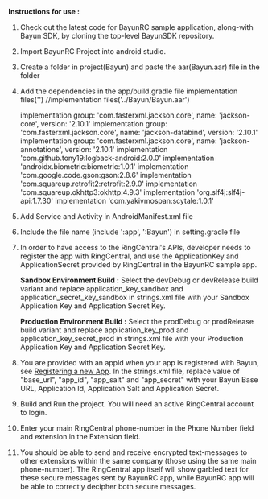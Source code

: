 **Instructions for use :**

1. Check out the latest code for BayunRC sample application, along-with Bayun SDK, by cloning the top-level BayunSDK repository.

2. Import BayunRC Project into android studio.

3. Create a folder in project(Bayun) and paste the aar(Bayun.aar) file in the folder

4. Add the dependencies in the app/build.gradle file
   implementation files('<Path-of-aar-file>')  //implementation files('../Bayun/Bayun.aar')

   implementation group: 'com.fasterxml.jackson.core', name: 'jackson-core', version: '2.10.1'
   implementation group: 'com.fasterxml.jackson.core', name: 'jackson-databind', version: '2.10.1'
   implementation group: 'com.fasterxml.jackson.core', name: 'jackson-annotations', version: '2.10.1'
   implementation 'com.github.tony19:logback-android:2.0.0'
   implementation 'androidx.biometric:biometric:1.0.1'
   implementation 'com.google.code.gson:gson:2.8.6'
   implementation 'com.squareup.retrofit2:retrofit:2.9.0'
   implementation 'com.squareup.okhttp3:okhttp:4.9.3'
   implementation 'org.slf4j:slf4j-api:1.7.30'
   implementation 'com.yakivmospan:scytale:1.0.1'


5. Add Service and Activity in AndroidManifest.xml file
   <!-- Declare Bayun SDK's background service -->
   <service android:name="com.bayun_module.BayunBackgroundService"/>
   <!-- Declare Bayun SDK's background activity for screen locks -->
   <activity android:name="com.bayun_module.EmptyActivity"/>

6. Include the file name (include ':app', ':Bayun') in setting.gradle file

7. In order to have access to the RingCentral's APIs, developer needs to register the app with RingCentral, and use the ApplicationKey and ApplicationSecret provided by RingCentral in the BayunRC sample app.

   **Sandbox Environment Build :** Select the devDebug or devRelease build variant and replace application_key_sandbox and application_secret_key_sandbox in strings.xml file with your Sandbox Application Key and Application Secret Key.

   **Production Environment Build :**
   Select the prodDebug or prodRelease build variant and replace application_key_prod and application_key_secret_prod in strings.xml file with your Production Application Key and Application Secret Key.

8. You are provided with an appId when your app is registered with Bayun, see  [Registering a new App](https://bayun.gitbook.io/bayuncoresdk-android/2-getting-started).
     In the strings.xml file, replace value of "base_url", "app_id", "app_salt" and "app_secret" with your Bayun Base URL, Application Id, Application Salt and Application Secret.

9. Build and Run the project. You will need an active RingCentral account to login.

10. Enter your main RingCentral phone-number in the Phone Number field and extension in the Extension field.

11. You should be able to send and receive encrypted text-messages to other extensions within the same company (those using the same main phone-number). The RingCentral app itself will show garbled text for these secure messages sent by BayunRC app, while BayunRC app will be able to correctly decipher both secure messages.
